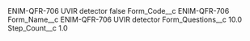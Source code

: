 <?xml version="1.0" encoding="UTF-8"?>
<CustomMetadata xmlns="http://soap.sforce.com/2006/04/metadata" xmlns:xsi="http://www.w3.org/2001/XMLSchema-instance" xmlns:xsd="http://www.w3.org/2001/XMLSchema">
    <label>ENIM-QFR-706 UVIR detector</label>
    <protected>false</protected>
    <values>
        <field>Form_Code__c</field>
        <value xsi:type="xsd:string">ENIM-QFR-706</value>
    </values>
    <values>
        <field>Form_Name__c</field>
        <value xsi:type="xsd:string">ENIM-QFR-706 UVIR detector</value>
    </values>
    <values>
        <field>Form_Questions__c</field>
        <value xsi:type="xsd:double">10.0</value>
    </values>
    <values>
        <field>Step_Count__c</field>
        <value xsi:type="xsd:double">1.0</value>
    </values>
</CustomMetadata>
